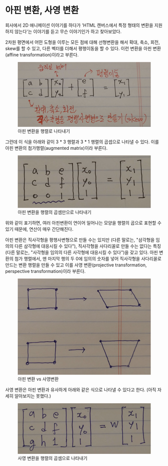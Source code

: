 # 아핀 변환, 사영 변환

회사에서 2D 애니메이션 이야기를 하다가 'HTML 캔버스에서 특정 형태의 변환을 지원하지 않는다'는 이야기를 듣고 무슨 이야기인가 하고 찾아보았다.

2차원 평면에서 어떤 도형을 이루는 모든 점에 대해 선형변환을 해서 확대, 축소, 회전, skew를 할 수 있고, 다른 벡터를 더해서 평행이동을 할 수 있다. 이런 변환을 아핀 변환(affine transformation)이라고 부른다.

<figure>
  <img src="./2019-08-11-affine-projection-transform/affine.png">
  <figcaption>아핀 변환을 행렬로 나타내기</figcaption>
</figure>

그런데 이 식을 아래와 같이 3 * 3 행렬과 3 * 1 행렬의 곱셉으로 나타낼 수 있다. 이를 아핀 변환의 첨가행렬(augmented matrix)이라 부른다.

<figure>
  <img src="./2019-08-11-affine-projection-transform/augmented.png">
  <figcaption>아핀 변환을 행렬의 곱셈만으로 나타내기</figcaption>
</figure>

위와 같이 표기하면, 여러 아핀변환이 연이어 일어나는 모양을 행렬의 곱으로 표현할 수 있기 때문에, 연산이 매우 간단해진다.

아핀 변환은 직사각형을 평행사변형으로 만들 수는 있지만 (다른 말로는, "삼각형을 임의의 다른 삼각형에 대응시킬 수 있다"), 직사각형을 사다리꼴로 만들 수는 없다는 특징(다른 말로는, "사각형을 임의의 다른 사각형에 대응시킬 수 있다")을 갖고 있다. 아핀 변환의 첨가 행렬에서, 맨 마지막 행의 두 0에 임의의 숫자를 넣어 직사각형을 사다리꼴로 만드는 변환 행렬을 만들 수 있고 이를 사영 변환(projective transformation, perspective transformation)이라 부른다.

<figure>
  <img src="./2019-08-11-affine-projection-transform/difference.png">
  <figcaption>아핀 변환 vs 사영변환</figcaption>
</figure>

사영 변환은 아핀 변환과 유사하게 아래와 같은 식으로 나타낼 수 있다고 한다. (아직 자세히 알아보지는 못했다.)

<figure>
  <img src="./2019-08-11-affine-projection-transform/projective.png">
  <figcaption>사영 변환을 행렬의 곱셈으로 나타내기</figcaption>
</figure>


